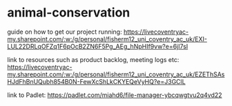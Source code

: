 # animal-conservation

guide on how to get our project running:
https://livecoventryac-my.sharepoint.com/:w:/g/personal/fisherm12_uni_coventry_ac_uk/EXI-LUL22DRLqOFZq1F6pOcB2ZN6F5Pg_AEg_hNpHIf9vw?e=6jI7sI

link to resources such as product backlog, meeting logs etc:
https://livecoventryac-my.sharepoint.com/:w:/g/personal/fisherm12_uni_coventry_ac_uk/EZEThSAsHJdFhBnUQubh854B0N-FewXcShLkCKYEQeVyHQ?e=J3GClL

link to Padlet:
https://padlet.com/miahd6/file-manager-ybcqwgtvu2q4vd22
